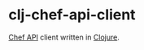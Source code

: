 # clj-chef-api-client
[Chef API][1] client written in [Clojure][2].

[1]: https://chef.io
[2]: http://clojure.org
